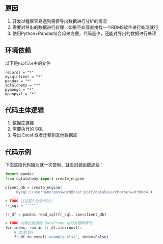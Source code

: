## 原因

1. 开发过程很容易遇到需要导出数据进行分析的情况
2. 需要对导出的数据进行处理，如果不处理直接找一个RDMS软件进行处理就行
3. 使用Python+Pandas结合起来方便，代码量少，还能对导出的数据进行处理

## 环境依赖

以下是`Pipfile`中的文件

```
records = "*"
mysqlclient = "*"
pandas = "*"
sqlalchemy = "*"
pymongo = "*"
openpyxl = "*"
```

## 代码主体逻辑

1. 数据库连接
2. 需要执行的 SQL
3. 导出 Excel 或者迁移到其他数据库

## 代码示例

下面这段代码因为就一次使用，就没封装函数那些：

```python
import pandas
from sqlalchemy import create_engine

client_db = create_engine(
    'mysql://username:password@host:port/database?charset=utf8mb4')

# TODO 在这写入合适的SQL
fr_sql = ''''''

fr_df = pandas.read_sql(fr_sql, con=client_db)

# TODO 对导出数据的 DataFrame 进行处理和修改
for index, row in fr_df.iterrows():
    # 处理代码
    fr_df.to_excel('example.xlsx', index=False)
```